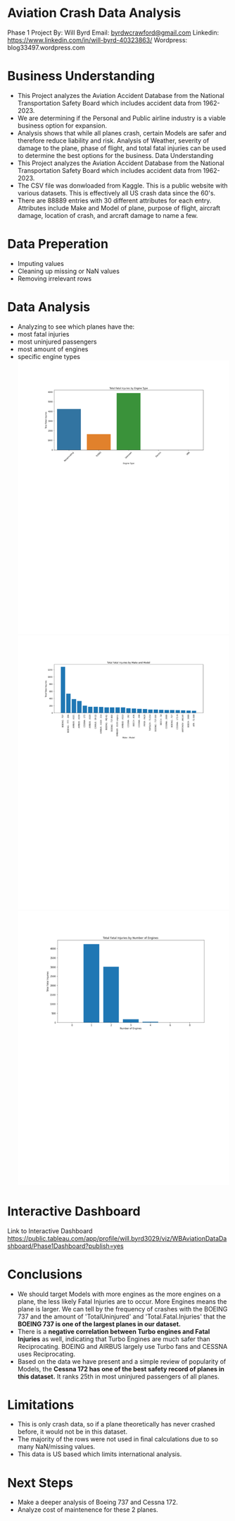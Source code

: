 # Aviation Crash Data Analysis
Phase 1 Project
By: Will Byrd
Email: byrdwcrawford@gmail.com
Linkedin: https://www.linkedin.com/in/will-byrd-40323863/
Wordpress: blog33497.wordpress.com

# Business Understanding
* This Project analyzes the Aviation Accident Database from the National Transportation Safety Board which includes accident data from 1962-2023.
* We are determining if the Personal and Public airline industry is a viable business option for expansion.
* Analysis shows that while all planes crash, certain Models are safer and therefore reduce liability and risk. Analysis of Weather, severity of damage to the plane, phase of flight, and total fatal injuries can be used to determine the best options for the business.
Data Understanding
* This Project analyzes the Aviation Accident Database from the National Transportation Safety Board which includes accident data from 1962-2023.
* The CSV file was donwloaded from Kaggle. This is a public website with various datasets. This is effectively all US crash data since the 60's.
* There are 88889 entries with 30 different attributes for each entry. Attributes include Make and Model of plane, purpose of flight, aircraft damage, location of crash, and arcraft damage to name a few.

# Data Preperation
* Imputing values
* Cleaning up missing or NaN values
* Removing irrelevant rows

# Data Analysis
* Analyzing to see which planes have the: 
* most fatal injuries
* most uninjured passengers
* most amount of engines
* specific engine types
![Fatal Injuries by Engine Type](https://github.com/byrdwcrawford/Phase.1.Project/blob/main/Images/Engine_Type%20Injuries.png)
![Total Fatal Injuries](https://github.com/byrdwcrawford/Phase.1.Project/blob/main/Images/Total_Fatal_Injuries.png)
![Fatal Injuries by Engine Number](https://github.com/byrdwcrawford/Phase.1.Project/blob/main/Images/Engine_Number.png)

# Interactive Dashboard
Link to Interactive Dashboard  https://public.tableau.com/app/profile/will.byrd3029/viz/WBAviationDataDashboard/Phase1Dashboard?publish=yes

# Conclusions
* We should target Models with more engines as the more engines on a plane, the less likely Fatal Injuries are to occur. More Engines means the plane is larger. We can tell by the frequency of crashes with the BOEING 737 and the amount of 'TotalUninjured' and 'Total.Fatal.Injuries' that the **BOEING 737 is one of the largest planes in our dataset.**
* There is a **negative correlation between Turbo engines and Fatal Injuries** as well, indicating that Turbo Engines are much safer than Reciprocating. BOEING and AIRBUS largely use Turbo fans and CESSNA uses Reciprocating.
* Based on the data we have present and a simple review of popularity of Models, the **Cessna 172 has one of the best safety record of planes in this dataset.** It ranks 25th in most uninjured passengers of all planes.

# Limitations
* This is only crash data, so if a plane theoretically has never crashed before, it would not be in this dataset.
* The majority of the rows were not used in final calculations due to so many NaN/missing values.
* This data is US based which limits international analysis.

# Next Steps
* Make a deeper analysis of Boeing 737 and Cessna 172.
* Analyze cost of maintenence for these 2 planes.